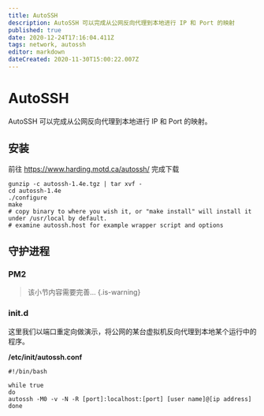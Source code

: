 ```yaml
---
title: AutoSSH
description: AutoSSH 可以完成从公网反向代理到本地进行 IP 和 Port 的映射
published: true
date: 2020-12-24T17:16:04.411Z
tags: network, autossh
editor: markdown
dateCreated: 2020-11-30T15:00:22.007Z
---
```


# AutoSSH

AutoSSH 可以完成从公网反向代理到本地进行 IP 和 Port 的映射。


## 安装

前往 https://www.harding.motd.ca/autossh/ 完成下载

```
gunzip -c autossh-1.4e.tgz | tar xvf -
cd autossh-1.4e
./configure
make
# copy binary to where you wish it, or "make install" will install it under /usr/local by default.
# examine autossh.host for example wrapper script and options
```


## 守护进程

### PM2

> 该小节内容需要完善...
{.is-warning}

### init.d

这里我们以端口重定向做演示，将公网的某台虚拟机反向代理到本地某个运行中的程序。

**/etc/init/autossh.conf**
```
#!/bin/bash

while true
do
autossh -M0 -v -N -R [port]:localhost:[port] [user name]@[ip address]
done
```